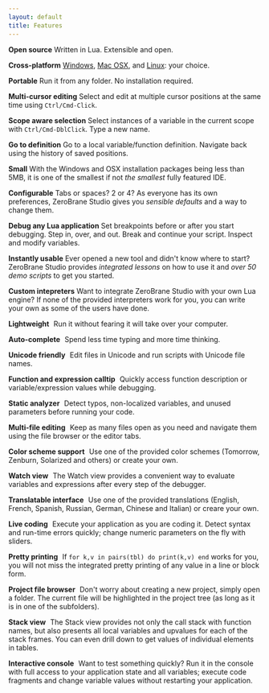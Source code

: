 ```yaml
---
layout: default
title: Features
---
```


**Open source**
Written in Lua. Extensible and open.

**Cross-platform**
[Windows](images/debugging.png), [Mac OSX](images/autocomplete-osx.png), and [Linux](images/scratchpad-linux-mint.png): your choice.

**Portable**
Run it from any folder. No installation required.

**Multi-cursor editing**
Select and edit at multiple cursor positions at the same time using `Ctrl/Cmd-Click`.

**Scope aware selection**
Select instances of a variable in the current scope with `Ctrl/Cmd-DblClick`. Type a new name.

**Go to definition**
Go to a local variable/function definition. Navigate back using the history of saved positions.

**Small**
With the Windows and OSX installation packages being less than 5MB, it is one of the smallest if not _the smallest_ fully featured IDE.

**Configurable**
Tabs or spaces? 2 or 4? As everyone has its own preferences, ZeroBrane Studio gives you _sensible defaults_ and a way to change them.

**Debug any Lua application**
Set breakpoints before or after you start debugging. Step in, over, and out. Break and continue your script. Inspect and modify variables.

**Instantly usable**
Ever opened a new tool and didn't know where to start? ZeroBrane Studio provides _integrated lessons_ on how to use it and _over 50 demo scripts_ to get you started.

**Custom intepreters**
Want to integrate ZeroBrane Studio with your own Lua engine? If none of the provided interpreters work for you, you can write your own as some of the users have done.

**Lightweight**
<a href="images/unicode-console.png"><img style="background:url(images/unicode-console.png) -620px -600px" src="images/t.gif" class="inset"/></a>
Run it without fearing it will take over your computer.

**Auto-complete**
<a href="images/autocomplete-osx.png"><img style="background:url(images/autocomplete-osx.png) -310px -290px" src="images/t.gif" class="inset"/></a>
Spend less time typing and more time thinking.

**Unicode friendly**
<a href="images/unicode-console.png"><img style="background:url(images/unicode-console.png) -245px -205px" src="images/t.gif" class="inset"/></a>
Edit files in Unicode and run scripts with Unicode file names.

**Function and expression calltip**
<a href="images/debugging.png"><img style="background:url(images/debugging.png) -265px -300px" src="images/t.gif" class="inset"/></a>
Quickly access function description or variable/expression values while debugging.

**Static analyzer**
<a href="images/static-analysis.png"><img style="background:url(images/static-analysis.png) -30px -280px" src="images/t.gif" class="inset"/></a>
Detect typos, non-localized variables, and unused parameters before running your code.

**Multi-file editing**
<a href="images/integrated-materials.png"><img style="background:url(images/integrated-materials.png) -220px -70px" src="images/t.gif" class="inset"/></a>
Keep as many files open as you need and navigate them using the file browser or the editor tabs.

**Color scheme support**
<a href="images/colors-zenburn.png"><img style="background:url(images/colors-zenburn.png) -30px -350px" src="images/t.gif" class="inset"/></a>
Use one of the provided color schemes (Tomorrow, Zenburn, Solarized and others) or create your own.

**Watch view**
<a href="images/debugging.png"><img style="background:url(images/debugging.png) -640px -250px" src="images/t.gif" class="inset"/></a>
The Watch view provides a convenient way to evaluate variables and expressions after every step of the debugger.

**Translatable interface**
<a href="images/internationalization-russian.png"><img style="background:url(images/internationalization-russian.png) -220px -30px" src="images/t.gif" class="inset"/></a>
Use one of the provided translations (English, French, Spanish, Russian, German, Chinese and Italian) or creare your own.

**Live coding**
<a href="images/scratchpad-linux-mint.png"><img style="background:url(images/scratchpad-linux-mint.png) -580px -300px" src="images/t.gif" class="inset"/></a>
Execute your application as you are coding it. Detect syntax and run-time errors quickly; change numeric parameters on the fly with sliders.

**Pretty printing**
<a href="images/debugging.png"><img style="background:url(images/debugging.png) -10px -450px" src="images/t.gif" class="inset"/></a>
If `for k,v in pairs(tbl) do print(k,v) end` works for you, you will not miss the integrated pretty printing of any value in a line or block form.

**Project file browser**
<a href="images/debugging.png"><img style="background:url(images/debugging.png) -10px -70px" src="images/t.gif" class="inset"/></a>
Don't worry about creating a new project, simply open a folder. The current file will be highlighted in the project tree (as long as it is in one of the subfolders).

**Stack view**
<a href="images/debugging.png"><img style="background:url(images/debugging.png) -640px -80px" src="images/t.gif" class="inset"/></a>
The Stack view provides not only the call stack with function names, but also presents all local variables and upvalues for each of the stack frames. You can even drill down to get values of individual elements in tables.

**Interactive console**
<a href="images/unicode-console.png"><img style="background:url(images/unicode-console.png) -10px -500px" src="images/t.gif" class="inset"/></a>
Want to test something quickly? Run it in the console with full access to your application state and all variables; execute code fragments and change variable values without restarting your application.
